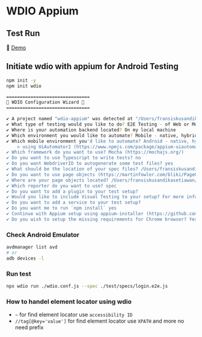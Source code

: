 # WDIO Appium

## Test Run

🎥 [Demo](docs/run-test.mov)

## Initiate wdio with appium for Android Testing

```bash
npm init -y
npm init wdio

===============================
🤖 WDIO Configuration Wizard 🧙
===============================

✔ A project named "wdio-appium" was detected at "/Users/fransiskusandikasetiawan/Documents/mywork/rnd/wdio-appium", correct? yes
✔ What type of testing would you like to do? E2E Testing - of Web or Mobile Applications
✔ Where is your automation backend located? On my local machine
✔ Which environment you would like to automate? Mobile - native, hybrid and mobile web apps, on Android or iOS
✔ Which mobile environment you'd like to automate? Android - native, hybrid and mobile web apps, tested on emulators and real devices
    > using UiAutomator2 (https://www.npmjs.com/package/appium-uiautomator2-driver)
✔ Which framework do you want to use? Mocha (https://mochajs.org/)
✔ Do you want to use Typescript to write tests? no
✔ Do you want WebdriverIO to autogenerate some test files? yes
✔ What should be the location of your spec files? /Users/fransiskusandikasetiawan/Documents/mywork/rnd/wdio-appium/test/specs/**/*.js
✔ Do you want to use page objects (https://martinfowler.com/bliki/PageObject.html)? yes
✔ Where are your page objects located? /Users/fransiskusandikasetiawan/Documents/mywork/rnd/wdio-appium/test/pageobjects/**/*.js
✔ Which reporter do you want to use? spec
✔ Do you want to add a plugin to your test setup?
✔ Would you like to include Visual Testing to your setup? For more information see https://webdriver.io/docs/visual-testing! no
✔ Do you want to add a service to your test setup?
✔ Do you want me to run `npm install` yes
✔ Continue with Appium setup using appium-installer (https://github.com/AppiumTestDistribution/appium-installer)? yes
✔ Do you wish to setup the missing requirements for Chrome browser? Yes
```

### Check Android Emulator

```bash
avdmanager list avd
# or
adb devices -l
```

### Run test

```bash
npx wdio run ./wdio.conf.js --spec ./test/specs/login.e2e.js
```

### How to handel element locator using wdio

- `~` for find element locator use `accessibility ID`
- `//tag[@key='value']` for find element locator use `XPATH` and more no need prefix
